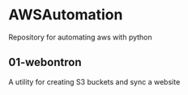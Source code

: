 # AWSAutomation
Repository for automating aws with python

## 01-webontron
A utility for creating S3 buckets and sync a website
